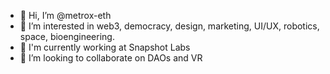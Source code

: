 - 👋 Hi, I’m @metrox-eth
- 👀 I’m interested in web3, democracy, design, marketing, UI/UX, robotics, space, bioengineering.
- :briefcase: I'm currently working at Snapshot Labs
- 💞️ I’m looking to collaborate on DAOs and VR

<!---
metrox-eth/metrox-eth is a ✨ special ✨ repository because its `README.md` (this file) appears on your GitHub profile.
You can click the Preview link to take a look at your changes.
--->
